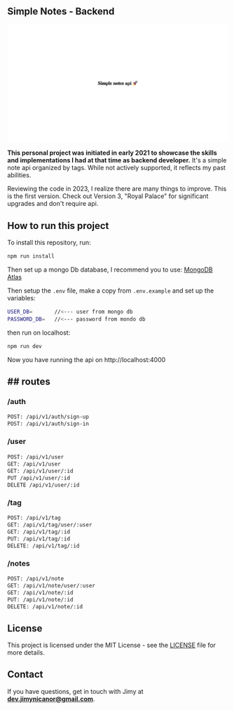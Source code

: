 ## Simple Notes - Backend
<!-- ![Project Status](https://img.shields.io/badge/status-stable-brightgreen)
![Test Coverage](https://img.shields.io/badge/coverage-0%-critical) -->

![preview](screenshot.png)

**This personal project was initiated in early 2021 to showcase the skills and implementations I had at that time as backend developer.** It's a simple note api organized by tags. While not actively supported, it reflects my past abilities.

Reviewing the code in 2023, I realize there are many things to improve. This is the first version. Check out Version 3, "Royal Palace" for significant upgrades and don't require api.



## How to run this project

To install this repository, run:
```bash
npm run install
```

Then set up a mongo Db database, I recommend you to use: [MongoDB Atlas](https://www.mongodb.com/atlas/database])

Then setup the `.env` file, make a copy from `.env.example` and set up the variables:
```bash
USER_DB=       //<--- user from mongo db
PASSWORD_DB=   //<--- password from mondo db 
```

then run on localhost:
```bash
npm run dev
```

Now you have running the api on http://localhost:4000

## ## routes

### /auth
```
POST: /api/v1/auth/sign-up
POST: /api/v1/auth/sign-in
```

### /user
```
POST: /api/v1/user
GET: /api/v1/user
GET: /api/v1/user/:id
PUT /api/v1/user/:id
DELETE /api/v1/user/:id
```

### /tag
```
POST: /api/v1/tag
GET: /api/v1/tag/user/:user
GET: /api/v1/tag/:id
PUT: /api/v1/tag/:id
DELETE: /api/v1/tag/:id
```

### /notes
```
POST: /api/v1/note
GET: /api/v1/note/user/:user
GET: /api/v1/note/:id
PUT: /api/v1/note/:id
DELETE: /api/v1/note/:id
```


## License

This project is licensed under the MIT License - see the [LICENSE](LICENSE) file for more details.

## Contact
If you have questions, get in touch with Jimy at **dev.jimynicanor@gmail.com**.